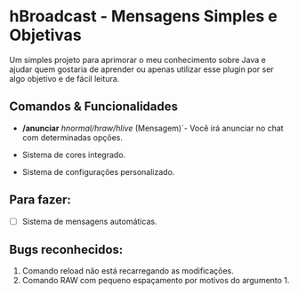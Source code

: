 # hBroadcast - Mensagens Simples e Objetivas

Um simples projeto para aprimorar o meu conhecimento sobre Java e ajudar quem gostaria de aprender ou apenas utilizar esse plugin por ser algo objetivo e de fácil leitura.

## Comandos & Funcionalidades

 - **/anunciar** *hnormal/hraw/hlive* (Mensagem)`- Você irá anunciar no chat com determinadas opções.

- Sistema de cores integrado.
- Sistema de configurações personalizado.

## Para fazer:

 - [ ] Sistema de mensagens automáticas.

## Bugs reconhecidos:

 1. Comando reload não está recarregando as modificações.
 2. Comando RAW com pequeno espaçamento por motivos do argumento 1.




